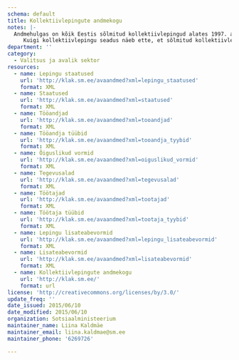 ```yaml
---
schema: default
title: Kollektiivlepingute andmekogu
notes: |-
  Andmehulgas on kõik Eestis sõlmitud kollektiivlepingud alates 1997. aastast, mis on sisestatud Sotsiaalministeeriumi poolt hallatavasse kollektiivlepingute andmekogusse.
     Kuigi kollektiivlepingu seadus näeb ette, et sõlmitud kollektiivlepingud tuleb registreerida Sotsiaalministeeriumi peetavas andmekogus, ei pruugi kõik Eestis sõlmitud kollektiivlepingud siiski andmekogus registreeritud olla. Seetõttu ei anna kollektiivlepingute andmekogu statistika ammendavat ülevaadet kollektiivlepingute levikust ega kollektiivlepingutega kaetusest Eestis, vaid pakub teavet selle kohta, millised töötingimused on tavapäraselt kollektiivlepingutega reguleeritud ning kelle vahel lepingud sõlmitakse.
department: ''
category:
  - Valitsus ja avalik sektor
resources:
  - name: Lepingu staatused
    url: 'http://klak.sm.ee/avaandmed?xml=lepingu_staatused'
    format: XML
  - name: Staatused
    url: 'http://klak.sm.ee/avaandmed?xml=staatused'
    format: XML
  - name: Tööandjad
    url: 'http://klak.sm.ee/avaandmed?xml=tooandjad'
    format: XML
  - name: Tööandja tüübid
    url: 'http://klak.sm.ee/avaandmed?xml=tooandja_tyybid'
    format: XML
  - name: Õiguslikud vormid
    url: 'http://klak.sm.ee/avaandmed?xml=oiguslikud_vormid'
    format: XML
  - name: Tegevusalad
    url: 'http://klak.sm.ee/avaandmed?xml=tegevusalad'
    format: XML
  - name: Töötajad
    url: 'http://klak.sm.ee/avaandmed?xml=tootajad'
    format: XML
  - name: Töötaja tüübid
    url: 'http://klak.sm.ee/avaandmed?xml=tootaja_tyybid'
    format: XML
  - name: Lepingu lisateabevormid
    url: 'http://klak.sm.ee/avaandmed?xml=lepingu_lisateabevormid'
    format: XML
  - name: Lisateabevormid
    url: 'http://klak.sm.ee/avaandmed?xml=lisateabevormid'
    format: XML
  - name: Kollektiivlepingute andmekogu
    url: 'http://klak.sm.ee/'
    format: url
license: 'http://creativecommons.org/licenses/by/3.0/'
update_freq: ''
date_issued: 2015/06/10
date_modified: 2015/06/10
organization: Sotsiaalministeerium
maintainer_name: Liina Kaldmäe
maintainer_email: liina.kaldmae@sm.ee
maintainer_phone: '6269726'

---
```

